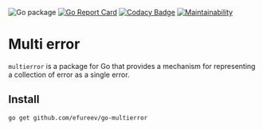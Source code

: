 ![Go package](https://github.com/efureev/go-multierror/workflows/Go%20package/badge.svg?branch=master)
[![Go Report Card](https://goreportcard.com/badge/github.com/efureev/go-shutdown)](https://goreportcard.com/report/github.com/efureev/go-shutdown)
[![Codacy Badge](https://api.codacy.com/project/badge/Grade/b9b3b425d3b34069a4094ef99a982a85)](https://www.codacy.com/manual/efureev/go-shutdown?utm_source=github.com&amp;utm_medium=referral&amp;utm_content=efureev/go-shutdown&amp;utm_campaign=Badge_Grade)
[![Maintainability](https://api.codeclimate.com/v1/badges/b5c1678bafd0687f3070/maintainability)](https://codeclimate.com/github/efureev/go-shutdown/maintainability)

# Multi error

`multierror` is a package for Go that provides a mechanism for representing a collection of error as a single error.

## Install

```bash
go get github.com/efureev/go-multierror
```
